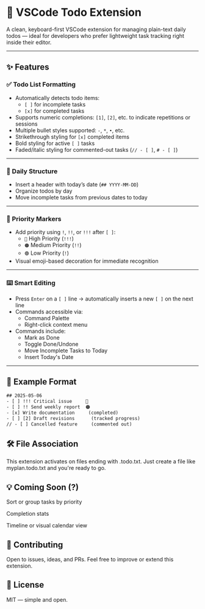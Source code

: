 # 📝 VSCode Todo Extension

A clean, keyboard-first VSCode extension for managing plain-text daily todos — ideal for developers who prefer lightweight task tracking right inside their editor.

---

## ✨ Features

### ✅ Todo List Formatting
- Automatically detects todo items:
  - `[ ]` for incomplete tasks
  - `[x]` for completed tasks
- Supports numeric completions: `[1]`, `[2]`, etc. to indicate repetitions or sessions
- Multiple bullet styles supported: `-`, `*`, `•`, etc.
- Strikethrough styling for `[x]` completed items
- Bold styling for active `[ ]` tasks
- Faded/italic styling for commented-out tasks (`// - [ ]`, `# - [ ]`)

---

### 📆 Daily Structure
- Insert a header with today’s date (`## YYYY-MM-DD`)
- Organize todos by day
- Move incomplete tasks from previous dates to today

---

### 🎯 Priority Markers
- Add priority using `!`, `!!`, or `!!!` after `[ ]`:
  - `🔴` High Priority (`!!!`)
  - `🟠` Medium Priority (`!!`)
  - `🟢` Low Priority (`!`)
- Visual emoji-based decoration for immediate recognition

---

### ⌨️ Smart Editing
- Press `Enter` on a `[ ]` line → automatically inserts a new `[ ]` on the next line
- Commands accessible via:
  - Command Palette
  - Right-click context menu
- Commands include:
  - Mark as Done
  - Toggle Done/Undone
  - Move Incomplete Tasks to Today
  - Insert Today's Date

---

## 📄 Example Format

```txt
## 2025-05-06
- [ ] !!! Critical issue     🔴
- [ ] !! Send weekly report  🟠
- [x] Write documentation     (completed)
- [ ] [2] Draft revisions      (tracked progress)
// - [ ] Cancelled feature     (commented out)
```

## 🛠 File Association
This extension activates on files ending with .todo.txt. Just create a file like myplan.todo.txt and you're ready to go.

## 💡 Coming Soon (?)
Sort or group tasks by priority

Completion stats

Timeline or visual calendar view

## 🙌 Contributing
Open to issues, ideas, and PRs. Feel free to improve or extend this extension.

## 📘 License
MIT — simple and open.